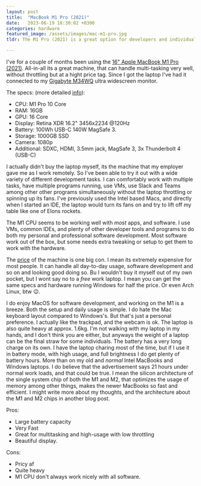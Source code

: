 ```yaml
---
layout: post
title:  "MacBook M1 Pro (2021)"
date:   2023-06-19 18:30:02 +0300
categories: hardware
featured_image: /assets/images/mac-m1-pro.jpg
tldr: The M1 Pro (2021) is a great option for developers and individuals who wants a powerful, multi-functional machine. It is a bit pricy, heavy, I dislike the MacBook keyboard and some software can't run out of the box on the new M1 CPU.

---
```


I've for a couple of months been using the [16" Apple MacBook M1 Pro (2021)](https://www.apple.com/macbook-pro-14-and-16/). All-in-all its a great machine, that can handle multi-tasking very well, without throttling but at a hight price tag. Since I got the laptop I've had it connected to my [Gigabyte M34WQ](/gigabyte-m34wq) ultra widescreen monitor.

The specs: (more detailed [info](https://support.apple.com/kb/SP858?locale=en_US)):
 - CPU: M1 Pro 10 Core
 - RAM: 16GB
 - GPU: 16 Core
 - Display: Retina XDR 16.2" 3456x2234 @120Hz
 - Battery: 100Wh USB-C 140W MagSafe 3.
 - Storage: 1000GB SSD
 - Camera: 1080p
 - Additional: SDXC, HDMI, 3.5mm jack, MagSafe 3, 3x Thunderbolt 4 (USB-C)

I actually didn't buy the laptop myself, its the machine that my employer gave me as I work remotely. So I've been able to try it out with a wide variety of different development tasks. I can comfortably work with multiple tasks, have multiple programs running, use VMs, use Slack and Teams among other other programs simultaneously without the laptop throttling or spinning up its fans. I've previously used the Intel based Macs, and directly when I started an IDE, the laptop would turn its fans on and try to lift off my table like one of Elons rockets. 

The M1 CPU seems to be working well with *most* apps, and software. I use VMs, common IDEs, and plenty of other developer tools and programs to do both my personal and professional software development. Most software work out of the box, but some needs extra tweaking or setup to get them to work with the hardware. 

The [price](https://www.amazon.com/Apple-MacBook-16-inch-10%E2%80%91core-16%E2%80%91core/dp/B09JQML3NL/ref=sr_1_5?crid=HGK8QBC3XPFW&keywords=apple%2Bmacbook%2Bpro%2Bm1%2B16%2Binch%2B2021&qid=1687196006&sprefix=apple%2Bmacbook%2Bpro%2Bm1%2B16%2Binch%2B20%2Caps%2C223&sr=8-5&th=1) of the machine is one big con. I mean its extremely expensive for most people. It can handle all day-to-day usage, software development and so on and looking good doing so. Bu I wouldn't buy it myself out of my own pocket, but I wont say no to a *free* work laptop. I mean you can get the same specs and hardware running Windows for half the price. Or even Arch Linux, btw 😉. 

I do enjoy MacOS for software development, and working on the M1 is a breeze. Both the setup and daily usage is simple. I do hate the Mac keyboard layout compared to Windows's. But that's just a personal preference. I actually like the trackpad, and the webcam is ok. The laptop is also quite heavy at approx. 1.6kg. I'm not walking with my laptop in my hands, and I don't think you are either, but anyways the weight of a laptop can be the final straw for some individuals. The battery has a very long charge on its own. I have the laptop charing most of the time, but if I use it in battery mode, with high usage, and full brightness I do get plenty of battery hours. More than on my old and *normal* Intel MacBooks and Windows laptops. I do believe that the advertisement says 21 hours under normal work loads, and that could be true. I mean the silicon architecture of the single system chip of both the M1 and M2, that optimizes the usage of memory among other things, makes the newer MacBooks so fast and efficient. I might write more about my thoughts, and the architecture about the M1 and M2 chips in another blog post.

Pros: 
 - Large battery capacity
 - Very Fast
 - Great for multitasking and high-usage with low throttling
 - Beautiful display.

Cons:
 - Pricy af
 - Quite heavy
 - M1 CPU don't always work nicely with all software.